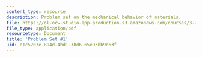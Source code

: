 ```yaml
---
content_type: resource
description: Problem set on the mechanical behavior of materials.
file: https://ol-ocw-studio-app-production.s3.amazonaws.com/courses/3-22-mechanical-behavior-of-materials-spring-2008/e1c5207e894d4bd138d665e93bb9d63f_ps1.pdf
file_type: application/pdf
resourcetype: Document
title: 'Problem Set #1'
uid: e1c5207e-894d-4bd1-38d6-65e93bb9d63f
---
```

